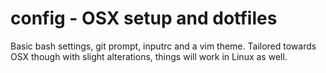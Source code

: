 # config - OSX setup and dotfiles

Basic bash settings, git prompt, inputrc and a vim theme. Tailored towards OSX though with slight alterations, things will work in Linux as well.